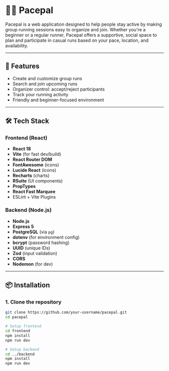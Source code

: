 # 🏃‍♂️ Pacepal

Pacepal is a web application designed to help people stay active by making group running sessions easy to organize and join. Whether you're a beginner or a regular runner, Pacepal offers a supportive, social space to plan and participate in casual runs based on your pace, location, and availability.

---

## 🚀 Features

- Create and customize group runs  
- Search and join upcoming runs  
- Organizer control: accept/reject participants  
- Track your running activity  
- Friendly and beginner-focused environment  

---

## 🛠️ Tech Stack

### Frontend (React)

- **React 18**
- **Vite** (for fast dev/build)
- **React Router DOM**
- **FontAwesome** (icons)
- **Lucide React** (icons)
- **Recharts** (charts)
- **RSuite** (UI components)
- **PropTypes**  
- **React Fast Marquee**  
- ESLint + Vite Plugins

### Backend (Node.js)

- **Node.js**
- **Express 5**
- **PostgreSQL** (via `pg`)
- **dotenv** (for environment config)
- **bcrypt** (password hashing)
- **UUID** (unique IDs)
- **Zod** (input validation)
- **CORS**
- **Nodemon** (for dev)

---

## 📦 Installation

### 1. Clone the repository
```bash
git clone https://github.com/your-username/pacepal.git
cd pacepal

# Setup frontend
cd frontend
npm install
npm run dev

# Setup backend
cd ../backend
npm install
npm run dev
